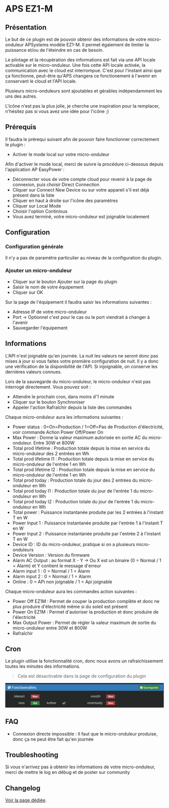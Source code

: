 # APS EZ1-M

## Présentation

Le but de ce plugin est de pouvoir obtenir des informations de votre micro-onduleur APSystems modèle EZ1-M. Il permet également de limiter la puissance et/ou de l'éteindre en cas de besoin.

Le pilotage et la récupération des informations est fait via une API locale activable sur le micro-onduleur. Une fois cette API locale activée, la communication avec le cloud est interrompue. C'est pour l'instant ainsi que ça fonctionne, peut-être qu'APS changera ce fonctionement à l'avenir en conservant le cloud et l'API locale.

Plusieurs micro-onduleurs sont ajoutables et gérables indépendamment les uns des autres.

L'icône n'est pas la plus jolie, je cherche une inspiration pour la remplacer, n'hésitez pas si vous avez une idée pour l'icône ;)

## Prérequis 

Il faudra le prérequi suivant afin de pouvoir faire fonctionner correctement le plugin : 
* Activer le mode local sur votre micro-onduleur

Afin d'activer le mode local, merci de suivre la procédure ci-dessous depuis l'application AP EasyPower :
 * Déconnecter vous de votre compte cloud pour revenir à la page de connexion, puis choisir Direct Connection
 * Cliquer sur Connect New Device ou sur votre appareil s'il est déjà présent dans la liste
 * Cliquer en haut à droite sur l'icône des paramètres
 * Cliquer sur Local Mode
 * Choisir l'option Continious
 * Vous avez terminé, votre micro-onduleur est joignable localement


## Configuration

### Configuration générale

Il n'y a pas de paramètre particulier au niveau de la configuration du plugin.

### Ajouter un micro-onduleur

* Cliquer sur le bouton Ajouter sur la page du plugin
* Saisir le nom de votre équipement
* Cliquer sur OK

Sur la page de l'équipement il faudra saisir les informations suivantes :

* Adresse IP de votre micro-onduleur
* Port -> Optionnel c'est pour le cas ou le port viendrait à changer à l'avenir
* Sauvegarder l'équipement

## Informations

L'API n'est joignable qu'en journée. La nuit les valeurs ne seront donc pas mises à jour si vous faites votre première configuration de nuit. Il y a donc une vérification de la disponibilité de l'API. Si injoignable, on conserve les dernières valeurs connues.

Lors de la sauvegarde du micro-onduleur, le micro-onduleur n'est pas interrogé directement. Vous pouvez soit :
* Attendre le prochain cron, dans moins d'1 minute
* Cliquer sur le bouton Synchroniser
* Appeler l'action Rafraîchir depuis la liste des commandes


Chaque micro-onduleur aura les informations suivantes : 
* Power status : 0=On=Production / 1=Off=Pas de Production d'électricité, voir commande Action Power Off/Power On
* Max Power : Donne la valeur maximum autorisée en sortie AC du micro-onduleur. Entre 30W et 800W
* Total prod lifetime : Production totale depuis la mise en service du micro-onduleur des 2 entrées en Wh
* Total prod lifetime I1 : Production totale depuis la mise en service du micro-onduleur de l'entrée 1 en Wh
* Total prod lifetime I2 : Production totale depuis la mise en service du micro-onduleur de l'entrée 1 en Wh
* Total prod today : Production totale du jour des 2 entrées du micro-onduleur en Wh
* Total prod today I1 : Production totale du jour de l'entrée 1 du micro-onduleur en Wh
* Total prod today I2 : Production totale du jour de l'entrée 1 du micro-onduleur en Wh
* Total power : Puissance instantanée produite par les 2 entrées à l'instant T en W
* Power Input 1 : Puissance instantanée produite par l'entrée 1 à l'instant T en W
* Power Input 2 : Puissance instantanée produite par l'entrée 2 à l'instant T en W
* Device ID : ID du micro-onduleur, pratique si on a plusieurs micro-onduleurs
* Device Version : Version du firmware
* Alarm AC Output : au format X - Y -> Ou X est un binaire (0 = Normal / 1 = Alarm) et Y contient le message d'erreur
* Alarm input 1 : 0 = Normal / 1 = Alarm
* Alarm input 2 : 0 = Normal / 1 = Alarm
* Online : 0 = APi non joignable / 1 = Api joignable

Chaque micro-onduleur aura les commandes action suivantes : 
* Power Off EZ1M : Permet de couper la production complète et donc ne plus produire d'électricité même si du soleil est présent
* Power On EZ1M : Permet d'autoriser la production et donc produire de l'électricité
* Max Output Power : Permet de régler la valeur maximum de sortie du micro-onduleur entre 30W et 800W
* Rafraîchir

## Cron

Le plugin utilise la fonctionnalité cron, donc nous avons un rafraichissement toutes les minutes des informations.
> Cela est désactivable dans la page de configuration du plugin
<p align="center">
  <img src="https://github.com/TaGGoU91/jeedom_docs/blob/master/images/aps-ez1m/cron_plugin.png?raw=true" alt="Liste des Crons"/>
</p>


## FAQ

* Connexion directe impossible : Il faut que le micro-onduleur produise, donc ça ne peut être fait qu'en journée

## Troubleshooting

Si vous n'arrivez pas à obtenir les informations de votre micro-onduleur, merci de mettre le log en débug et de poster sur community

## Changelog

[Voir la page dédiée](../changelog.md).
